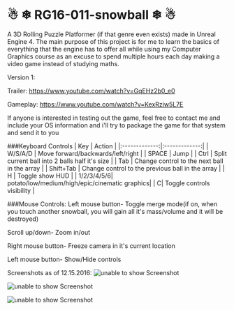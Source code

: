 # ☃ ❄ RG16-011-snowball ❄ ☃

A 3D Rolling Puzzle Platformer (if that genre even exists) made in Unreal Engine 4. The main purpose of this project is for me to learn the basics of everything that the engine has to offer all while using my Computer Graphics course as an excuse to spend multiple hours each day making a video game instead of studying maths.

Version 1:

Trailer: https://www.youtube.com/watch?v=GqEHz2b0_e0

Gameplay: https://www.youtube.com/watch?v=KexRziw5L7E

If anyone is interested in testing out the game, feel free to contact me and include your OS information and i'll try to package the game for that system and send it to you

###Keyboard Controls
| Key        | Action           |
|:-------------:|:-------------:|
| W/S/A/D      | Move forward/backwards/left/right |
| SPACE     | Jump       |
| Ctrl      | Split current ball into 2 balls half it's size      |
| Tab      | Change control to the next ball in the array      |
| Shift+Tab      | Change control to the previous ball in the array      |
| H      | Toggle show HUD      |
| 1/2/3/4/5/6| potato/low/medium/high/epic/cinematic graphics|
| C| Toggle controls visibility |

###Mouse Controls:
Left mouse button- Toggle merge mode(if on, when you touch another snowball, you will gain all it's mass/volume and it will be destroyed)

Scroll up/down- Zoom in/out

Right mouse button- Freeze camera in it's current location

Left mouse button- Show/Hide controls

Screenshots as of 12.15.2016:
![unable to show Screenshot](https://raw.githubusercontent.com/MATF-RG16/RG16-011-snowball/master/Progress%20Screenshots/Update_009_Lava.png)

![unable to show Screenshot](https://raw.githubusercontent.com/MATF-RG16/RG16-011-snowball/master/Progress%20Screenshots/Update_009_TutorialRoom0.png)

![unable to show Screenshot](https://raw.githubusercontent.com/MATF-RG16/RG16-011-snowball/master/Progress%20Screenshots/Update_009_TutorialRoom1.png)
